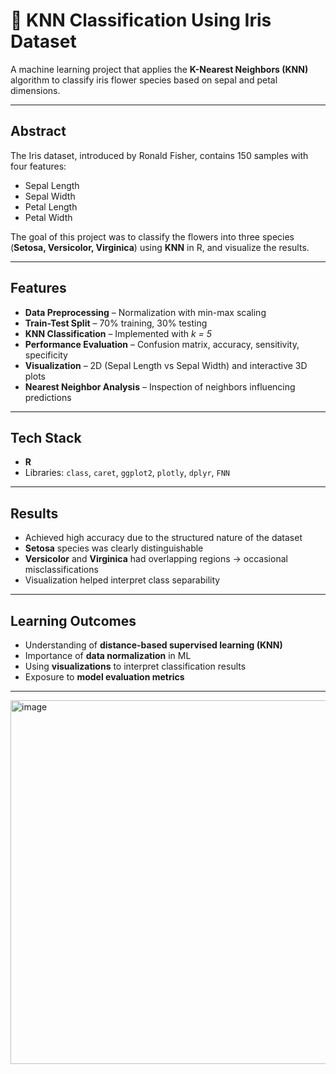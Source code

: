 # 🌸 KNN Classification Using Iris Dataset

A machine learning project that applies the **K-Nearest Neighbors (KNN)** algorithm to classify iris flower species based on sepal and petal dimensions.

---

## Abstract
The Iris dataset, introduced by Ronald Fisher, contains 150 samples with four features:
- Sepal Length
- Sepal Width
- Petal Length
- Petal Width  

The goal of this project was to classify the flowers into three species (**Setosa, Versicolor, Virginica**) using **KNN** in R, and visualize the results.

---

## Features
- **Data Preprocessing** – Normalization with min-max scaling  
- **Train-Test Split** – 70% training, 30% testing  
- **KNN Classification** – Implemented with *k = 5*  
- **Performance Evaluation** – Confusion matrix, accuracy, sensitivity, specificity  
- **Visualization** – 2D (Sepal Length vs Sepal Width) and interactive 3D plots  
- **Nearest Neighbor Analysis** – Inspection of neighbors influencing predictions  

---

## Tech Stack
- **R**
- Libraries: `class`, `caret`, `ggplot2`, `plotly`, `dplyr`, `FNN`

---

## Results
- Achieved high accuracy due to the structured nature of the dataset  
- **Setosa** species was clearly distinguishable  
- **Versicolor** and **Virginica** had overlapping regions → occasional misclassifications  
- Visualization helped interpret class separability  

---

## Learning Outcomes
- Understanding of **distance-based supervised learning (KNN)**  
- Importance of **data normalization** in ML  
- Using **visualizations** to interpret classification results  
- Exposure to **model evaluation metrics**  

---
<img width="575" height="582" alt="image" src="https://github.com/user-attachments/assets/b185cb1d-270a-4101-b5b1-7e5d8894600d" />
